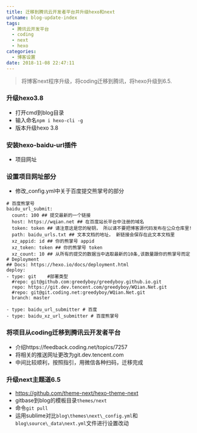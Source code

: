```yaml
---
title: 迁移到腾讯云开发者平台并升级hexo和next
urlname: blog-update-index
tags:
  - 腾讯云开发平台
  - coding
  - next
  - hexo
categories:
  - 博客设置
date: 2018-11-08 22:47:11
---
```

<!-- Hexo daybreak git vb.net 健康 博客设置 网络日志 软件列表 魔法书签 -->
<!--![图]() -->
<!--[]() -->

> 将博客next程序升级，将coding迁移到腾讯，将hexo升级到6.5.

<!-- more -->

### 升级hexo3.8
- 打开cmd到blog目录
- 输入命名`npm i hexo-cli -g`
- 版本升级hexo 3.8

### 安装hexo-baidu-url插件
- 项目网址

### 设置项目网址部分
- 修改_config.yml中关于百度提交熊掌号的部分
```
# 百度熊掌号
baidu_url_submit:
  count: 100 ## 提交最新的一个链接
  host: https://wqian.net ## 在百度站长平台中注册的域名
  token: token ## 请注意这是您的秘钥， 所以请不要把博客源代码发布在公众仓库里!
  path: baidu_urls.txt ## 文本文档的地址， 新链接会保存在此文本文档里
  xz_appid: id ## 你的熊掌号 appid
  xz_token: token ## 你的熊掌号 token
  xz_count: 10 ## 从所有的提交的数据当中选取最新的10条,该数量跟你的熊掌号而定
# Deployment
## Docs: https://hexo.io/docs/deployment.html
deploy:
- type: git    #部署类型
  #repo: git@github.com:greedyboy/greedyboy.github.io.git
  repo: https://git.dev.tencent.com/greedyboy/WQian.Net.git
  #repo: git@git.coding.net:greedyboy/WQian.Net.git
  branch: master

- type: baidu_url_submitter # 百度
- type: baidu_xz_url_submitter # 百度熊掌号
```

### 将项目从coding迁移到腾讯云开发者平台
- 介绍https://feedback.coding.net/topics/7257
- 将相关的推送网址更改为git.dev.tencent.com
- 中间比较顺利，按照指引，用微信各种扫码，迁移完成

### 升级next主题道6.5
- https://github.com/theme-next/hexo-theme-next
- gitbase到blog的模板目录`themes/next`
- 命令`git pull`
- 运用sublime对比`blog\themes\next\_config.yml`和`blog\source\_data\next.yml`文件进行设置改动


